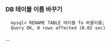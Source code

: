 ### DB 테이블 이름 바꾸기

      mysql> RENAME TABLE 테이블 To 바꿀이름;
      Query OK, 0 rows affected (0.02 sec)
...
